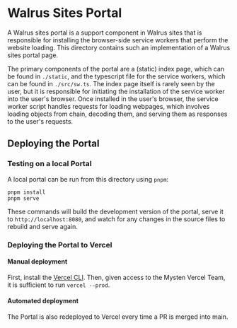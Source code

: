 # Walrus Sites Portal

A Walrus sites portal is a support component in Walrus sites that is responsible for installing the browser-side service workers that perform the
website loading.  This directory contains such an implementation of a Walrus sites portal page.

The primary components of the portal are a (static) index page, which can be found in `./static`, and the typescript file for the service workers,
which can be found in `./src/sw.ts`. The index page itself is rarely seen by the user, but it is responsible for initiating the installation of the
service worker into the user's browser. Once installed in the user's browser, the service worker script handles requests for loading webpages, which
involves loading objects from chain, decoding them, and serving them as responses to the user's requests.

## Deploying the Portal

### Testing on a local Portal

A local portal can be run from this directory using `pnpm`:

```shell
pnpm install
pnpm serve
```

These commands will build the development version of the portal, serve it to `http://localhost:8080`, and watch for any changes in the source files to
rebuild and serve again.

### Deploying the Portal to Vercel

#### Manual deployment

First, install the [Vercel CLI](https://vercel.com/docs/cli).
Then, given access to the Mysten Vercel Team, it is sufficient to run `vercel --prod`.

#### Automated deployment

The Portal is also redeployed to Vercel every time a PR is merged into main.
